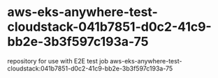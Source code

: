 # aws-eks-anywhere-test-cloudstack-041b7851-d0c2-41c9-bb2e-3b3f597c193a-75
repository for use with E2E test job aws-eks-anywhere-test-cloudstack:041b7851-d0c2-41c9-bb2e-3b3f597c193a-75
